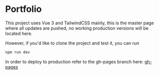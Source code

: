 # Portfolio

This project uses Vue 3 and TailwindCSS mainly, this is the master page where all updates are pushed, no working production versions will be located here. 

However, if you'd like to clone the project and test it, you can run

```sh
npm run dev
```

In order to deploy to production refer to the gh-pages branch here: [gh-pages](https://github.com/jerryv45/Portfolio/blob/gh-pages/README.md)
